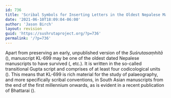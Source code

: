 ```yaml
---
id: 736
title: 'Scribal Symbols for Inserting Letters in the Oldest Nepalese Manuscript (KL-699) of the Suśrutasaṃhitā'
date: '2021-06-10T18:09:04-06:00'
author: 'Jason Birch'
layout: revision
guid: 'https://sushrutaproject.org/?p=736'
permalink: '/?p=736'
---
```


Apart from preserving an early, unpublished version of the *Suśrutasaṃhitā* (<span class="zp-InText-zp-ID--2579494-D7GDKVXW--wp736 zp-InText-Citation loading" rel="{ 'pages': 'np', 'items': '{2579494:D7GDKVXW}', 'format': '(%a%, %d%, %p%)', 'brackets': '', 'etal': '', 'separator': '', 'and': '' }"></span>), manuscript KL-699 may be one of the oldest dated Nepalese manuscripts to have survived (<span class="zp-InText-zp-ID--2579494-S6W7GZJA-_-2579494-SKCEXQ47--wp736 zp-InText-Citation loading" rel="{ 'pages': 'np', 'items': '{2579494:S6W7GZJA},{2579494:SKCEXQ47}', 'format': '(%a%, %d%, %p%)', 'brackets': '', 'etal': '', 'separator': '', 'and': '' }"></span>, etc.). It is written in the so-called transitional Gupta script and comprises of at least four codicological units (<span class="zp-InText-zp-ID--2579494-5BHQQJJZ--wp736 zp-InText-Citation loading" rel="{ 'pages': '11', 'items': '{2579494:5BHQQJJZ}', 'format': '(%a%, %d%, %p%)', 'brackets': '', 'etal': '', 'separator': '', 'and': '' }"></span>). This means that KL-699 is rich material for the study of palaeography, and more specifically scribal conventions, in South Asian manuscripts from the end of the first millennium onwards, as is evident in a recent publication of Bhattarai (<span class="zp-InText-zp-ID--2579494-W2G23CR2--wp736 zp-InText-Citation loading" rel="{ 'pages': 'np', 'items': '{2579494:W2G23CR2}', 'format': '(%a%, %d%, %p%)', 'brackets': '', 'etal': '', 'separator': '', 'and': '' }"></span>).
